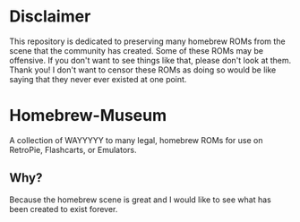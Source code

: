 # Disclaimer
This repository is dedicated to preserving many homebrew ROMs from the scene that the community has created.
Some of these ROMs may be offensive. If you don't want to see things like that, please don't look at them. Thank you!
I don't want to censor these ROMs as doing so would be like saying that they never ever existed at one point.

# Homebrew-Museum
A collection of WAYYYYY to many legal, homebrew ROMs for use on RetroPie, Flashcarts, or Emulators.

## Why?
Because the homebrew scene is great and I would like to see what has been created to exist forever. 